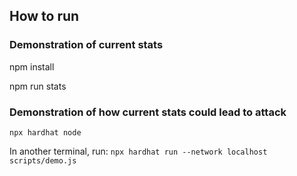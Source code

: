 ## How to run

### Demonstration of current stats
npm install

npm run stats


### Demonstration of how current stats could lead to attack
`npx hardhat node`


In another terminal, run: `npx hardhat run --network localhost scripts/demo.js`